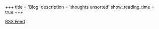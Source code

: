 +++
title = 'Blog'
description = 'thoughts unsorted'
show_reading_time = true
+++

[RSS Feed](https://markotadic.com/blog/index.xml)
